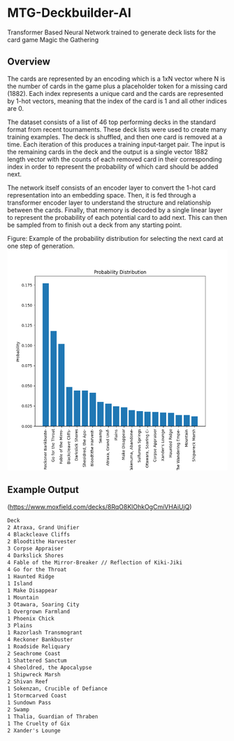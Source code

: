 # MTG-Deckbuilder-AI
Transformer Based Neural Network trained to generate deck lists for the card game Magic the Gathering

## Overview
The cards are represented by an encoding which is a 1xN vector where N is the number of cards in the game plus a placeholder token for a missing card (1882). Each index represents a unique card and the cards are represented by 1-hot vectors, meaning that the index of the card is 1 and all other indices are 0. 

The dataset consists of a list of 46 top performing decks in the standard format from recent tournaments. These deck lists were used to create many training examples. The deck is shuffled, and then one card is removed at a time. Each iteration of this produces a training input-target pair. The input is the remaining cards in the deck and the output is a single vector 1882 length vector with the counts of each removed card in their corresponding index in order to represent the probability of which card should be added next.

The network itself consists of an encoder layer to convert the 1-hot card representation into an embedding space. Then, it is fed through a transformer encoder layer to understand the structure and relationship between the cards. Finally, that memory is decoded by a single linear layer to represent the probability of each potential card to add next. This can then be sampled from to finish out a deck from any starting point.

Figure: Example of the probability distribution for selecting the next card at one step of generation.
![selection_dist1.png](img%2Fselection_dist1.png)

## Example Output
(https://www.moxfield.com/decks/8RqO8KlOhkOgCmiVHAiUjQ)
```
Deck
2 Atraxa, Grand Unifier
4 Blackcleave Cliffs
2 Bloodtithe Harvester
3 Corpse Appraiser
4 Darkslick Shores
4 Fable of the Mirror-Breaker // Reflection of Kiki-Jiki
4 Go for the Throat
1 Haunted Ridge
1 Island
1 Make Disappear
1 Mountain
3 Otawara, Soaring City
1 Overgrown Farmland
1 Phoenix Chick
3 Plains
1 Razorlash Transmogrant
4 Reckoner Bankbuster
1 Roadside Reliquary
2 Seachrome Coast
1 Shattered Sanctum
4 Sheoldred, the Apocalypse
1 Shipwreck Marsh
2 Shivan Reef
1 Sokenzan, Crucible of Defiance
1 Stormcarved Coast
1 Sundown Pass
2 Swamp
1 Thalia, Guardian of Thraben
1 The Cruelty of Gix
2 Xander's Lounge
```

